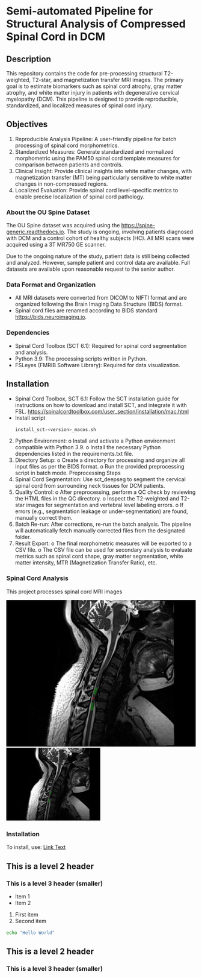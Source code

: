 # Semi-automated Pipeline for Structural Analysis of Compressed Spinal Cord in DCM

## Description

This repository contains the code for pre-processing structural T2-weighted, T2-star, and magnetization transfer MRI images. The primary goal is to estimate biomarkers such as spinal cord atrophy, gray matter atrophy, and white matter injury in patients with degenerative cervical myelopathy (DCM). This pipeline is designed to provide reproducible, standardized, and localized measures of spinal cord injury.
## Objectives

1. Reproducible Analysis Pipeline: A user-friendly pipeline for batch processing of spinal cord morphometrics.
2. Standardized Measures: Generate standardized and normalized morphometric using the PAM50 spinal cord template measures for comparison between patients and controls.
3. Clinical Insight: Provide clinical insights into white matter changes, with magnetization transfer (MT) being particularly sensitive to white matter changes in non-compressed regions.
4. Localized Evaluation: Provide spinal cord level-specific metrics to enable precise localization of spinal cord pathology.

### About the OU Spine Dataset

The OU Spine dataset was acquired using the https://spine-generic.readthedocs.io. The study is ongoing, involving patients diagnosed with DCM and a control cohort of healthy subjects (HC). All MRI scans were acquired using a 3T MR750 GE scanner.

Due to the ongoing nature of the study, patient data is still being collected and analyzed. However, sample patient and control data are available. Full datasets are available upon reasonable request to the senior author.

### Data Format and Organization
- All MRI datasets were converted from DICOM to NIFTI format and are organized following the Brain Imaging Data Structure (BIDS) format.
- Spinal cord files are renamed according to BIDS standard https://bids.neuroimaging.io.

### Dependencies
- Spinal Cord Toolbox (SCT 6.1): Required for spinal cord segmentation and analysis.
- Python 3.9: The processing scripts written in Python.
- FSLeyes (FMRIB Software Library): Required for data visualization.

## Installation
- Spinal Cord Toolbox, SCT 6.1: Follow the SCT installation guide for instructions on how to download and install SCT, and integrate it with FSL. https://spinalcordtoolbox.com/user_section/installation/mac.html
- Install script
    ```bash
    install_sct-<version>_macos.sh
    ```
2.	Python Environment:
o	Install and activate a Python environment compatible with Python 3.9.
o	Install the necessary Python dependencies listed in the requirements.txt file.
3.	Directory Setup:
o	Create a directory for processing and organize all input files as per the BIDS format.
o	Run the provided preprocessing script in batch mode.
Preprocessing Steps
1.	Spinal Cord Segmentation: Use sct_deepseg to segment the cervical spinal cord from surrounding neck tissues for DCM patients.
2.	Quality Control:
o	After preprocessing, perform a QC check by reviewing the HTML files in the QC directory.
o	Inspect the T2-weighted and T2-star images for segmentation and vertebral level labeling errors.
o	If errors (e.g., segmentation leakage or under-segmentation) are found, manually correct them.
3.	Batch Re-run: After corrections, re-run the batch analysis. The pipeline will automatically fetch manually corrected files from the designated folder.
4.	Result Export:
o	The final morphometric measures will be exported to a CSV file.
o	The CSV file can be used for secondary analysis to evaluate metrics such as spinal cord shape, gray matter segmentation, white matter intensity, MTR (Magnetization Transfer Ratio), etc.

### Spinal Cord Analysis

This project processes spinal cord MRI images

![Spinal Cord Scan](./images/spinal_cord.png)
<img src="./images/spinal_cord.png" alt="Spinal Cord Scan" width="250">


### Installation

To install, use:
[Link Text](https://www.example.com)


## This is a level 2 header
### This is a level 3 header (smaller)

- Item 1
- Item 2
1. First item
2. Second item
```bash
echo "Hello World"
```
## This is a level 2 header
### This is a level 3 header (smaller)